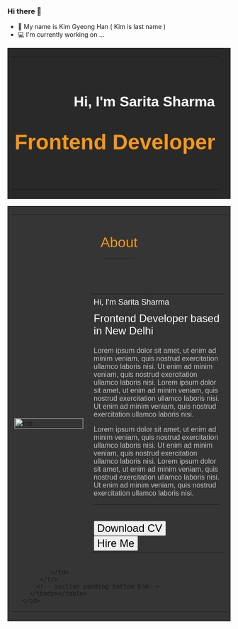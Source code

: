 ### Hi there 👋
* 🐾 My name is Kim Gyeong Han ( Kim is last name )
* 💻 I'm currently working on ...

<table border="0" id="home" width="500px" cellpadding="0" cellspacing="0" bgcolor="#292929">
  <tbody><tr>
  	 <td>
  	 	<table border="0" width="85%" cellpadding="15" cellspacing="0" align="center">
           <tbody><tr>
           	   <td align="center" valign="middle" height="300">
           	   	 <h3>
           	   	 	<marquee behavior="alternate" direction="left" scrollamount="2">
           	   	 	<font face="arial" color="#ffffff" size="6">
           	   	     Hi, I'm Sarita Sharma
           	   	    </font>
           	   	   </marquee>
           	   	</h3>
           	   	 <h1>
           	   	 	<marquee behavior="alternate" direction="right" scrollamount="2">
           	   	 	<font face="arial" color="#f3971b" size="7">
           	   	      Frontend Developer
           	   	    </font>
           	   	</marquee>
           	   	</h1>
           	   </td>
           </tr>
        </tbody></table>
      </td>
    </tr>
 </tbody></table>
 <table border="0" id="about" width="500px" cellpadding="0" cellspacing="0" bgcolor="#353535">
  <tbody><tr>
  	 <td>
  	 	<table border="0" width="85%" cellpadding="15" cellspacing="0" align="center">
  	 		<!-- Heading Start-->
           <tbody><tr>
           	  <td height="160" align="center" valign="middle" colspan="2">
           	  	 <font face="arial" size="6" color=" #f3971b">
           	  	   About
           	  	</font>
           	  	<hr width="70" color="#f3971b">
           	  </td>
           </tr>
           <!-- Heading  End-->
           <tr>
           	   <td width="35%">
           	   	  <img src="images/about-me.jpg" width="100%" alt="me">
           	   </td>
           	   <td width="65%" valign="top">
           	   	  <table border="0" width="100%" cellpadding="0" cellspacing="0" align="center">
           	   	  	  <tbody><tr>
           	   	  	  	 <td height="40">
           	   	  	  	 	<font face="arial" size="4" color=" #ffffff">
           	   	  	  	     Hi, I'm Sarita Sharma
           	   	  	  	    </font>
           	   	  	  	 </td>
           	   	  	  </tr>
           	   	  	  <tr>
           	   	  	  	 <td>
           	   	  	  	 	<font face="arial" size="5" color=" #ffffff">
           	   	  	  	    Frontend Developer based in New Delhi
           	   	  	  	    </font>
           	   	  	  	</td>
           	   	  	  </tr>
           	   	  	  <tr>
           	   	  	  	<td>
           	   	  	  		<p>
           	   	  	  			<font face="arial" size="3" color="#c2c0c3">
           	   	  	  			Lorem ipsum dolor sit amet, ut enim ad minim veniam, quis nostrud exercitation ullamco laboris nisi. Ut enim ad minim veniam, quis nostrud exercitation ullamco laboris nisi.
           	   	  	  			Lorem ipsum dolor sit amet, ut enim ad minim veniam, quis nostrud exercitation ullamco laboris nisi. Ut enim ad minim veniam, quis nostrud exercitation ullamco laboris nisi.
           	   	  	  		</font>
           	   	  	  		</p>
           	   	  	  		<p>
           	   	  	  			<font face="arial" size="3" color="#c2c0c3">
           	   	  	  			Lorem ipsum dolor sit amet, ut enim ad minim veniam, quis nostrud exercitation ullamco laboris nisi. Ut enim ad minim veniam, quis nostrud exercitation ullamco laboris nisi.
           	   	  	  			Lorem ipsum dolor sit amet, ut enim ad minim veniam, quis nostrud exercitation ullamco laboris nisi. Ut enim ad minim veniam, quis nostrud exercitation ullamco laboris nisi.
           	   	  	  		</font>
           	   	  	  		</p>
           	   	  	  		<hr noshade="">
           	   	  	  		<br>
           	   	  	  		<button type="button">
           	   	  	  	      <font face="arial" size="5">		
           	   	  	  		  Download CV
           	   	  	  		</font>
           	   	  	  		</button>
           	   	  	  		&nbsp;&nbsp;&nbsp;&nbsp;&nbsp;
           	   	  	  		<button type="button">
           	   	  	  		   <font face="arial" size="5">		
           	   	  	  		    Hire Me
           	   	  	  		   </font>
           	   	  	  	    </button>
           	   	  	  	</td>
           	   	  	  </tr>
           	   	  </tbody></table>  
           	   </td>
           </tr>
          <!-- section padding bottom -->
           <tr>
           	  <td height="60" colspan="2">
                 
           	  </td>
           </tr>
          <!-- section padding bottom End-->
        </tbody></table>
      </td>
   </tr>
</tbody></table>
<!--
**123rudgks/123rudgks** is a ✨ _special_ ✨ repository because its `README.md` (this file) appears on your GitHub profile.

Here are some ideas to get you started:

- 🔭 I’m currently working on ...
- 🌱 I’m currently learning ...
- 👯 I’m looking to collaborate on ...
- 🤔 I’m looking for help with ...
- 💬 Ask me about ...
- 📫 How to reach me: ...
- 😄 Pronouns: ...
- ⚡ Fun fact: ...
-->
